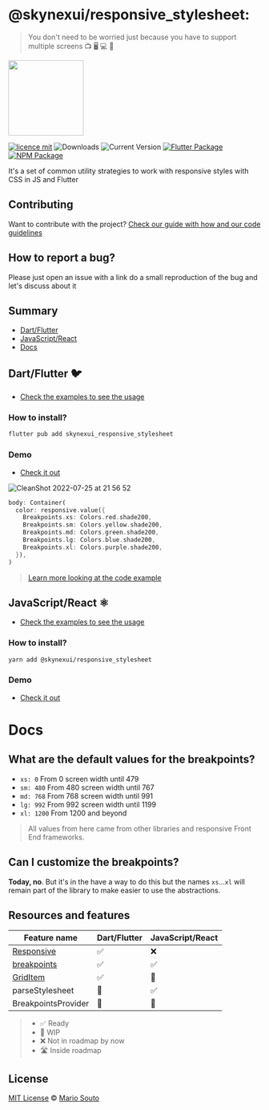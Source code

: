 # @skynexui/responsive_stylesheet:

> You don't need to be worried just because you have to support multiple screens 📺 🖥 💻 📱 

[<img width="150px" src="https://www.datocms-assets.com/31049/1618983297-powered-by-vercel.svg" />](https://vercel.com/?utm_source=skynexui&utm_campaign=oss)

[![licence mit](https://img.shields.io/badge/licence-MIT-blueviolet.svg)](LICENSE) ![Downloads](https://img.shields.io/npm/dw/@skynexui/responsive_stylesheet?color=orange) ![Current Version](https://img.shields.io/npm/v/@skynexui/responsive_stylesheet?color=success&label=version&cache=1) [![Flutter Package](https://img.shields.io/badge/skynexui__responsive__stylesheet-fluttter-blue)](https://pub.dev/packages/skynexui_responsive_stylesheet) [![NPM Package](https://img.shields.io/badge/@skynexui/responsive__stylesheet-npm-red)](https://www.npmjs.com/package/@skynexui/responsive_stylesheet)

It's a set of common utility strategies to work with responsive styles with CSS in JS and Flutter

## Contributing

Want to contribute with the project? [Check our guide with how and our code guidelines](CONTRIBUTING.md)

## How to report a bug?

Please just open an issue with a link do a small reproduction of the bug and let's discuss about it

## Summary
- [Dart/Flutter](#dartflutter)
- [JavaScript/React](#javascriptreact)
- [Docs](#docs)

## Dart/Flutter 🐦

- [Check the examples to see the usage](https://github.com/skynexui/responsive_stylesheet/blob/main/examples/with_flutter_sample/lib/main.dart#L43)

### How to install?

```sh
flutter pub add skynexui_responsive_stylesheet
```

### Demo

- [Check it out](https://responsive-stylesheet-flutter-demo.vercel.app/)

![CleanShot 2022-07-25 at 21 56 52](https://user-images.githubusercontent.com/13791385/180899758-5f2b530f-a2c1-4842-9ce9-8f5b0ad15fea.gif)

```dart
body: Container(
  color: responsive.value({
    Breakpoints.xs: Colors.red.shade200,
    Breakpoints.sm: Colors.yellow.shade200,
    Breakpoints.md: Colors.green.shade200,
    Breakpoints.lg: Colors.blue.shade200,
    Breakpoints.xl: Colors.purple.shade200,
  }),
)
```
> [Learn more looking at the code example](https://github.com/skynexui/responsive_stylesheet/blob/main/examples/with_flutter_sample/lib/main.dart#L43)


## JavaScript/React ⚛

- [Check the examples to see the usage](https://github.com/skynexui/responsive_stylesheet/blob/main/examples/with_react_sample/pages/index.tsx#L9)

### How to install?

```sh
yarn add @skynexui/responsive_stylesheet
```

### Demo

- [Check it out](https://responsive-stylesheet-react-demo.vercel.app/)


# Docs

## What are the default values for the breakpoints?

- `xs: 0` From 0 screen width until 479
- `sm: 480` From 480 screen width until 767
- `md: 768` From 768 screen width until 991
- `lg: 992` From 992 screen width until 1199
- `xl: 1200` From 1200 and beyond

> All values from here came from other libraries and responsive Front End frameworks.

## Can I customize the breakpoints?

**Today, no**. But it's in the have a way to do this but the names `xs`...`xl` will remain part of the library to make easier to use the abstractions. 

## Resources and features

<!-- TODO: Auto generate this section based in the files -->

| Feature name                                                 | Dart/Flutter | JavaScript/React | 
| ---                                                          | ---              | ---          |
| [Responsive](./lib/responsive//responsive.md)                | ✅               | ❌            |
| [breakpoints](./lib/breakpoints/breakpoints.md)              | ✅               | ✅            |
| [GridItem](./lib/grid-item//grid_item.md)                    | ✅               | 🚧            |
| parseStylesheet                                              | 🚧               | ✅            |
| BreakpointsProvider                                          | 🚧               | 🚧            |

> - ✅ Ready
> - 🚧 WIP 
> - ❌ Not in roadmap by now
> - 🛣 Inside roadmap

## License

[MIT License](LICENSE) © [Mario Souto](https://mariosouto.com/)
